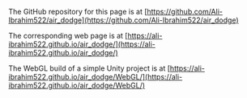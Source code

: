 
The GitHub repository for this page is at [https://github.com/Ali-Ibrahim522/air_dodge](https://github.com/Ali-Ibrahim522/air_dodge)

The corresponding web page is at [https://ali-ibrahim522.github.io/air_dodge/](https://ali-ibrahim522.github.io/air_dodge/)

The WebGL build of a simple Unity project is at [https://ali-ibrahim522.github.io/air_dodge/WebGL/](https://ali-ibrahim522.github.io/air_dodge/WebGL/)
